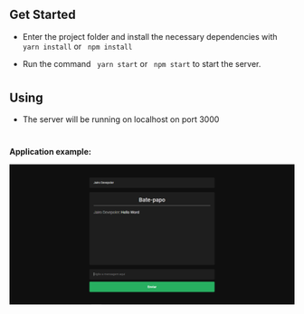 ## Get Started

- Enter the project folder and install the necessary dependencies with `` yarn install`` or `` npm install``

- Run the command `` yarn start`` or `` npm start`` to start the server.

# 

## Using

- The server will be running on localhost on port 3000

#

**Application example:**

![image](/.github/print.png)
